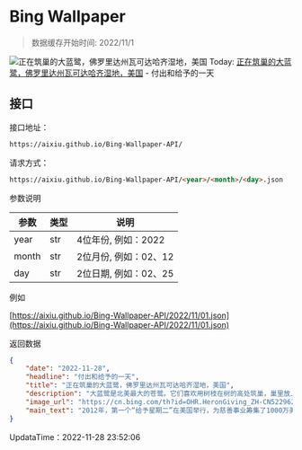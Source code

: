 # Bing Wallpaper

> 数据缓存开始时间: 2022/11/1

![正在筑巢的大蓝鹭，佛罗里达州瓦可达哈齐湿地，美国](https://cn.bing.com/th?id=OHR.HeronGiving_ZH-CN5229629007_1920x1080.jpg&rf=LaDigue_1920x1080.jpg)
Today: [正在筑巢的大蓝鹭，佛罗里达州瓦可达哈齐湿地，美国](https://cn.bing.com/th?id=OHR.HeronGiving_ZH-CN5229629007_1920x1080.jpg&rf=LaDigue_1920x1080.jpg) - 付出和给予的一天

## 接口

接口地址：

```html
https://aixiu.github.io/Bing-Wallpaper-API/
```

请求方式：

```html
https://aixiu.github.io/Bing-Wallpaper-API/<year>/<month>/<day>.json
```

参数说明

| 参数 | 类型 | 说明 |
| - | - | - |
| year | str | 4位年份, 例如：2022 |
| month | str | 2位月份, 例如：02、12 |
| day | str | 2位日期, 例如：02、25 |

例如

[https://aixiu.github.io/Bing-Wallpaper-API/2022/11/01.json](https://aixiu.github.io/Bing-Wallpaper-API/2022/11/01.json)

返回数据

```json
{
    "date": "2022-11-28",
    "headline": "付出和给予的一天",
    "title": "正在筑巢的大蓝鹭，佛罗里达州瓦可达哈齐湿地，美国",
    "description": "大蓝鹭是北美最大的苍鹭。它们喜欢用树枝在树的高处筑巢，巢里放上苔藓、树叶、草和其他柔软的材料。每年大蓝鹭都会回到同一个筑巢地，雄鹭负责寻找材料，雌鹭则负责筑巢，然后夫妻俩共同维护“爱巢”。照片里的这只雄鹭正把嘴里的筑巢材料交给它的配偶，可以说非常符合今天的主题了。",
    "image_url": "https://cn.bing.com/th?id=OHR.HeronGiving_ZH-CN5229629007_1920x1080.jpg&rf=LaDigue_1920x1080.jpg",
    "main_text": "2012年，第一个“给予星期二”在美国举行，为慈善事业筹集了1000万美元。而2021年，组织者表示他们筹集到的善款高达创纪录的27亿美元。"
}
```

UpdataTime：2022-11-28 23:52:06
